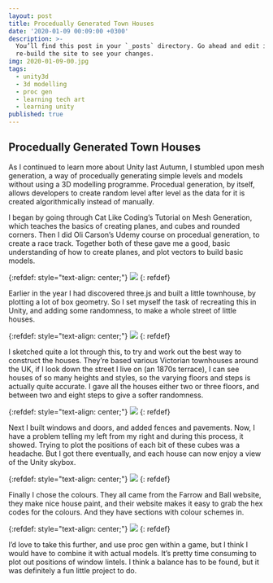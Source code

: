 ```yaml
---
layout: post
title: Procedually Generated Town Houses
date: '2020-01-09 00:09:00 +0300'
description: >-
  You’ll find this post in your `_posts` directory. Go ahead and edit it and
  re-build the site to see your changes.
img: 2020-01-09-00.jpg
tags:
  - unity3d
  - 3d modelling
  - proc gen
  - learning tech art
  - learning unity
published: true
---
```

## Procedually Generated Town Houses

As I continued to learn more about Unity last Autumn, I stumbled upon mesh generation, a way of procedually generating simple levels and models without using a 3D modelling programme. Procedual generation, by itself, allows developers to create random level after level as the data for it is created algorithmically instead of manually. 

I began by going through Cat Like Coding’s Tutorial on Mesh Generation, which teaches the basics of creating planes, and cubes and rounded corners. Then I did Oli Carson’s Udemy course on procedual generation, to create a race track. Together both of these gave me a good, basic understanding of how to create planes, and plot vectors to build basic models.

{:refdef: style="text-align: center;"}
![ ]({{site.baseurl}}/assets/img/2020-01-09-01.png)
{: refdef}

Earlier in the year I had discovered three.js and built a little townhouse, by plotting a lot of box geometry. So I set myself the task of recreating this in Unity, and adding some randomness, to make a whole street of little houses.

{:refdef: style="text-align: center;"}
![ ]({{site.baseurl}}/assets/img/2020-01-09-02.png)
{: refdef}

I sketched quite a lot through this, to try and work out the best way to construct the houses. They’re based various Victorian townhouses around the UK, if I look down the street I live on (an 1870s terrace), I can see houses of so many heights and styles, so the varying floors and steps is actually quite accurate. I gave all the houses either two or three floors, and between two and eight steps to give a softer randomness.

{:refdef: style="text-align: center;"}
![ ]({{site.baseurl}}/assets/img/2020-01-09-03.png)
{: refdef}

Next I built windows and doors, and added fences and pavements. Now, I have a problem telling my left from my right and during this process, it showed. Trying to plot the positions of each bit of these cubes was a headache. But I got there eventually, and each house can now enjoy a view of the Unity skybox.

{:refdef: style="text-align: center;"}
![ ]({{site.baseurl}}/assets/img/2020-01-09-04.png)
{: refdef}

Finally I chose the colours. They all came from the Farrow and Ball website, they make nice house paint, and their website makes it easy to grab the hex codes for the colours. And they have sections with colour schemes in. 

{:refdef: style="text-align: center;"}
![ ]({{site.baseurl}}/assets/img/2020-01-09-05.png)
{: refdef}

I’d love to take this further, and use proc gen within a game, but I think I would have to combine it with actual models. It’s pretty time consuming to plot out positions of window lintels. I think a balance has to be found, but it was definitely a fun little project to do.
